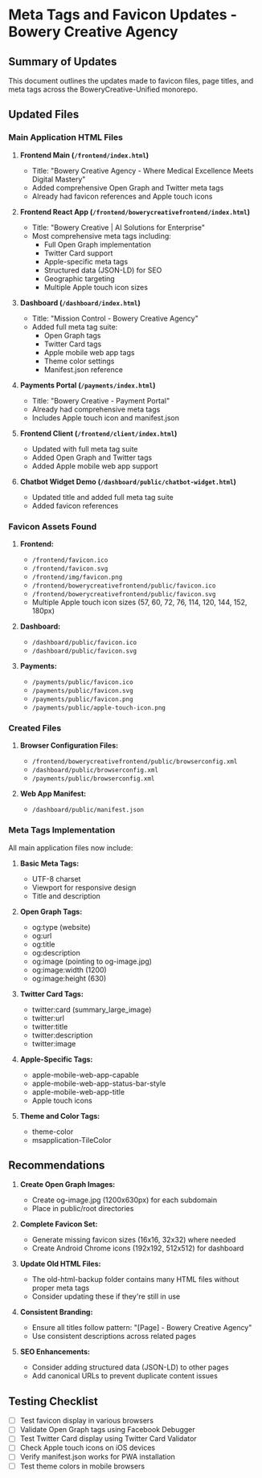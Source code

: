 # Meta Tags and Favicon Updates - Bowery Creative Agency

## Summary of Updates

This document outlines the updates made to favicon files, page titles, and meta tags across the BoweryCreative-Unified monorepo.

## Updated Files

### Main Application HTML Files

1. **Frontend Main (`/frontend/index.html`)**
   - Title: "Bowery Creative Agency - Where Medical Excellence Meets Digital Mastery"
   - Added comprehensive Open Graph and Twitter meta tags
   - Already had favicon references and Apple touch icons

2. **Frontend React App (`/frontend/bowerycreativefrontend/index.html`)**
   - Title: "Bowery Creative | AI Solutions for Enterprise"
   - Most comprehensive meta tags including:
     - Full Open Graph implementation
     - Twitter Card support
     - Apple-specific meta tags
     - Structured data (JSON-LD) for SEO
     - Geographic targeting
     - Multiple Apple touch icon sizes

3. **Dashboard (`/dashboard/index.html`)**
   - Title: "Mission Control - Bowery Creative Agency"
   - Added full meta tag suite:
     - Open Graph tags
     - Twitter Card tags
     - Apple mobile web app tags
     - Theme color settings
     - Manifest.json reference

4. **Payments Portal (`/payments/index.html`)**
   - Title: "Bowery Creative - Payment Portal"
   - Already had comprehensive meta tags
   - Includes Apple touch icon and manifest.json

5. **Frontend Client (`/frontend/client/index.html`)**
   - Updated with full meta tag suite
   - Added Open Graph and Twitter tags
   - Added Apple mobile web app support

6. **Chatbot Widget Demo (`/dashboard/public/chatbot-widget.html`)**
   - Updated title and added full meta tag suite
   - Added favicon references

### Favicon Assets Found

1. **Frontend:**
   - `/frontend/favicon.ico`
   - `/frontend/favicon.svg`
   - `/frontend/img/favicon.png`
   - `/frontend/bowerycreativefrontend/public/favicon.ico`
   - `/frontend/bowerycreativefrontend/public/favicon.svg`
   - Multiple Apple touch icon sizes (57, 60, 72, 76, 114, 120, 144, 152, 180px)

2. **Dashboard:**
   - `/dashboard/public/favicon.ico`
   - `/dashboard/public/favicon.svg`

3. **Payments:**
   - `/payments/public/favicon.ico`
   - `/payments/public/favicon.svg`
   - `/payments/public/favicon.png`
   - `/payments/public/apple-touch-icon.png`

### Created Files

1. **Browser Configuration Files:**
   - `/frontend/bowerycreativefrontend/public/browserconfig.xml`
   - `/dashboard/public/browserconfig.xml`
   - `/payments/public/browserconfig.xml`

2. **Web App Manifest:**
   - `/dashboard/public/manifest.json`

### Meta Tags Implementation

All main application files now include:

1. **Basic Meta Tags:**
   - UTF-8 charset
   - Viewport for responsive design
   - Title and description

2. **Open Graph Tags:**
   - og:type (website)
   - og:url
   - og:title
   - og:description
   - og:image (pointing to og-image.jpg)
   - og:image:width (1200)
   - og:image:height (630)

3. **Twitter Card Tags:**
   - twitter:card (summary_large_image)
   - twitter:url
   - twitter:title
   - twitter:description
   - twitter:image

4. **Apple-Specific Tags:**
   - apple-mobile-web-app-capable
   - apple-mobile-web-app-status-bar-style
   - apple-mobile-web-app-title
   - Apple touch icons

5. **Theme and Color Tags:**
   - theme-color
   - msapplication-TileColor

## Recommendations

1. **Create Open Graph Images:**
   - Create og-image.jpg (1200x630px) for each subdomain
   - Place in public/root directories

2. **Complete Favicon Set:**
   - Generate missing favicon sizes (16x16, 32x32) where needed
   - Create Android Chrome icons (192x192, 512x512) for dashboard

3. **Update Old HTML Files:**
   - The old-html-backup folder contains many HTML files without proper meta tags
   - Consider updating these if they're still in use

4. **Consistent Branding:**
   - Ensure all titles follow pattern: "[Page] - Bowery Creative Agency"
   - Use consistent descriptions across related pages

5. **SEO Enhancements:**
   - Consider adding structured data (JSON-LD) to other pages
   - Add canonical URLs to prevent duplicate content issues

## Testing Checklist

- [ ] Test favicon display in various browsers
- [ ] Validate Open Graph tags using Facebook Debugger
- [ ] Test Twitter Card display using Twitter Card Validator
- [ ] Check Apple touch icons on iOS devices
- [ ] Verify manifest.json works for PWA installation
- [ ] Test theme colors in mobile browsers